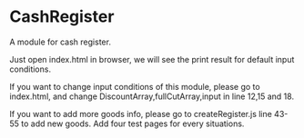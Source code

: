 # CashRegister
A module for cash register.

Just open index.html in browser, we will see the print result for default input conditions.

If you want to change input conditions of this module, please go to index.html, and change DiscountArray,fullCutArray,input in line 12,15 and 18. 

If you want to add more goods info, please go to createRegister.js line 43-55 to add new goods.
Add four test pages for every situations. 
